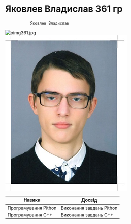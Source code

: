 # Яковлев Владислав 361 гр
               Яковлев Владислав
               
![pimg361.jpg](https://github.com/jon/coolproject/raw/master/image/image.png)               
![Screnshot](https://github.com/vladislav361/-361-/blob/main/pimg361.jpg)


| Навики                   | Досвід                      |
|--------------------------|-----------------------------|
| Програмування Pithon     | Виконання завдань Pithon    |
| Програмування С++        | Виконання завдань С++       |
 
